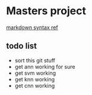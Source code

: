 # Masters project

[markdown syntax ref](https://www.markdownguide.org/basic-syntax/)

## todo list
- sort this git stuff
- get ann working for sure
- get svm working
- get knn working
- get cnn working